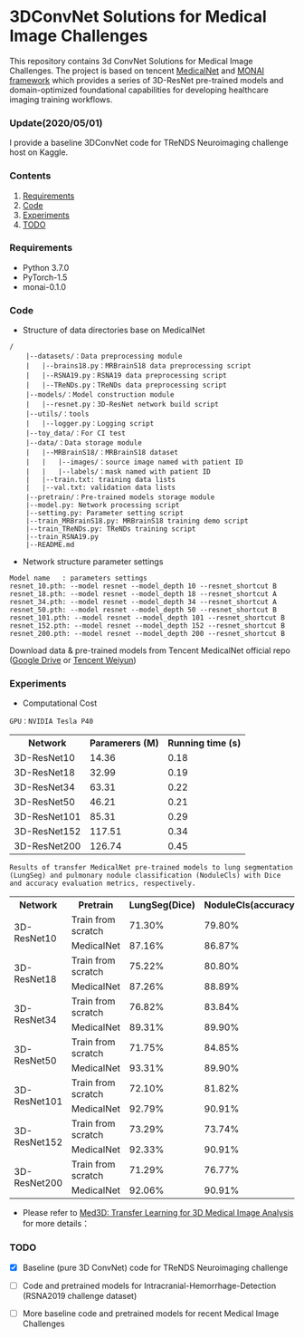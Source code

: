
# 3DConvNet Solutions for Medical Image Challenges
This repository contains 3d ConvNet Solutions for Medical Image Challenges.
The project is based on tencent [MedicalNet](https://github.com/Tencent/MedicalNet) and [MONAI framework](https://monai.io/)
which provides a series of 3D-ResNet pre-trained models and domain-optimized foundational capabilities for developing healthcare imaging training workflows.

### Update(2020/05/01)
I provide a baseline 3DConvNet code for TReNDS Neuroimaging challenge host on Kaggle. 

### Contents
1. [Requirements](#Requirements)
2. [Code](#Demo)
4. [Experiments](#Experiments)
5. [TODO](#TODO)

### Requirements
- Python 3.7.0
- PyTorch-1.5
- monai-0.1.0  

### Code
- Structure of data directories base on MedicalNet
```
/
    |--datasets/：Data preprocessing module
    |   |--brains18.py：MRBrainS18 data preprocessing script
    |   |--RSNA19.py：RSNA19 data preprocessing script
    |   |--TReNDs.py：TReNDs data preprocessing script
    |--models/：Model construction module
    |   |--resnet.py：3D-ResNet network build script
    |--utils/：tools
    |   |--logger.py：Logging script
    |--toy_data/：For CI test
    |--data/：Data storage module
    |   |--MRBrainS18/：MRBrainS18 dataset
    |	|   |--images/：source image named with patient ID
    |	|   |--labels/：mask named with patient ID
    |   |--train.txt: training data lists
    |   |--val.txt: validation data lists
    |--pretrain/：Pre-trained models storage module
    |--model.py: Network processing script
    |--setting.py: Parameter setting script
    |--train_MRBrainS18.py: MRBrainS18 training demo script
    |--train_TReNDs.py: TReNDs training script
    |--train_RSNA19.py
    |--README.md
```

- Network structure parameter settings
```
Model name   : parameters settings
resnet_10.pth: --model resnet --model_depth 10 --resnet_shortcut B
resnet_18.pth: --model resnet --model_depth 18 --resnet_shortcut A
resnet_34.pth: --model resnet --model_depth 34 --resnet_shortcut A
resnet_50.pth: --model resnet --model_depth 50 --resnet_shortcut B
resnet_101.pth: --model resnet --model_depth 101 --resnet_shortcut B
resnet_152.pth: --model resnet --model_depth 152 --resnet_shortcut B
resnet_200.pth: --model resnet --model_depth 200 --resnet_shortcut B
```

 Download data & pre-trained models from Tencent MedicalNet official repo ([Google Drive](https://drive.google.com/file/d/1399AsrYpQDi1vq6ciKRQkfknLsQQyigM/view?usp=sharing) or [Tencent Weiyun](https://share.weiyun.com/55sZyIx))


### Experiments
- Computational Cost 
```
GPU：NVIDIA Tesla P40
```
<table class="dataintable">
<tr>
   <th class="dataintable">Network</th>
   <th>Paramerers (M)</th>
   <th>Running time (s)</th>
</tr>
<tr>
   <td>3D-ResNet10</td>
   <td>14.36</td>
   <td>0.18</td>
</tr class="dataintable">
<tr>
   <td>3D-ResNet18</td>
   <td>32.99</td>
   <td>0.19</td>
</tr>
<tr>
   <td>3D-ResNet34</td>
   <td>63.31</td>
   <td>0.22</td>
</tr>
<tr>
   <td>3D-ResNet50</td>
   <td>46.21</td>
   <td>0.21</td>
</tr>
<tr>
   <td>3D-ResNet101</td>
   <td>85.31</td>
   <td>0.29</td>
</tr>
<tr>
   <td>3D-ResNet152</td>
   <td>117.51</td>
   <td>0.34</td>
</tr>
<tr>
   <td>3D-ResNet200</td>
   <td>126.74</td>
   <td>0.45</td>
</tr>
</table>


```
Results of transfer MedicalNet pre-trained models to lung segmentation (LungSeg) and pulmonary nodule classification (NoduleCls) with Dice and accuracy evaluation metrics, respectively.
```
<table class="dataintable">
<tr>
   <th>Network</th>
   <th>Pretrain</th>
   <th>LungSeg(Dice)</th>
   <th>NoduleCls(accuracy)</th>
</tr>
<tr>
   <td rowspan="2">3D-ResNet10</td>
   <td>Train from scratch</td>
   <td>71.30%</td>
   <td>79.80%</td>
</tr>
<tr>
    <td>MedicalNet</td>
    <td>87.16%</td>
    <td>86.87%</td>
</tr>
<tr>
   <td rowspan="2">3D-ResNet18</td>
   <td>Train from scratch</td>
   <td>75.22%</td>
   <td>80.80%</td>
</tr>
<tr>
    <td>MedicalNet</td>
    <td>87.26%</td>
    <td>88.89%</td>
</tr>
<tr>
   <td rowspan="2">3D-ResNet34</td>
   <td>Train from scratch</td>
   <td>76.82%</td>
   <td>83.84%</td>
</tr>
<tr>
    <td>MedicalNet</td>
    <td>89.31%</td>
    <td>89.90%</td>
</tr>
<tr>
   <td rowspan="2">3D-ResNet50</td>
   <td>Train from scratch</td>
   <td>71.75%</td>
   <td>84.85%</td>
</tr>
<tr>
    <td>MedicalNet</td>
    <td>93.31%</td>
    <td>89.90%</td>
</tr>
<tr>
   <td rowspan="2">3D-ResNet101</td>
   <td>Train from scratch</td>
   <td>72.10%</td>
   <td>81.82%</td>
</tr>
<tr>
    <td>MedicalNet</td>
    <td>92.79%</td>
    <td>90.91%</td>
</tr>
<tr>
   <td rowspan="2">3D-ResNet152</td>
   <td>Train from scratch</td>
   <td>73.29%</td>
   <td>73.74%</td>
</tr>
<tr>
    <td>MedicalNet</td>
    <td>92.33%</td>
    <td>90.91%</td>
</tr>
<tr>
   <td rowspan="2">3D-ResNet200</td>
   <td>Train from scratch</td>
   <td>71.29%</td>
   <td>76.77%</td>
</tr>
<tr>
    <td>MedicalNet</td>
    <td>92.06%</td>
    <td>90.91%</td>
</tr>
</table>

- Please refer to [Med3D: Transfer Learning for 3D Medical Image Analysis](https://arxiv.org/abs/1904.00625) for more details：

### TODO
- [x] Baseline (pure 3D ConvNet) code for TReNDS Neuroimaging challenge
- [ ] Code and pretrained models for Intracranial-Hemorrhage-Detection (RSNA2019 challenge dataset)
- [ ] More baseline code and pretrained models for recent Medical Image Challenges

